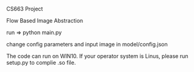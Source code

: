 CS663 Project

Flow Based Image Abstraction 

run => python main.py

change config parameters and input image in model/config.json

The code can run on WIN10. If your operator system is Linus, please run setup.py to complie .so file.

